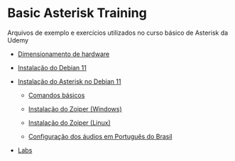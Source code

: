 # Basic Asterisk Training

Arquivos de exemplo e exercícios utilizados no curso básico de Asterisk da Udemy

 - [Dimensionamento de hardware](
https://github.com/beneditomarques/basic-asterisk-training/blob/main/dimensionamento-de-hardware/Configuracao.md)


 - [Instalação do Debian 11](https://github.com/beneditomarques/basic-asterisk-training/blob/main/instalacao-do-debian-11/Instalacao.md)


 - [Instalação do Asterisk no Debian 11](
https://github.com/beneditomarques/basic-asterisk-training/blob/main/instalacao-do-asterisk/Instalacao.md)

   - [Comandos básicos](https://github.com/beneditomarques/basic-asterisk-training/blob/main/instalacao-do-asterisk/comandos-basicos.md)   

   - [Instalação do Zoiper (Windows)](instalacao-zoiper/Instalacao-zoiper-windows.md)
   - [Instalação do Zoiper (Linux)](instalacao-zoiper/Instalacao-zoiper-linux.md)
  
   - [Configuração dos áudios em Português do Brasil](https://github.com/beneditomarques/basic-asterisk-training/blob/main/instalacao-do-asterisk/audios-em-portugues.md)


 - [Labs](labs/labs.md)

